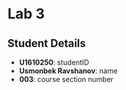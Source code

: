 # Lab 3
## Student Details

- **U1610250**: studentID
- **Usmonbek Ravshanov**: name
- **003**: course section number

